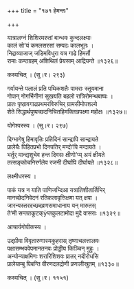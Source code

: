 +++
title = "१७१ हेमन्तः"

+++


यात्रालग्नं शिशिरमरुतां बान्धवः कुन्दलक्ष्याः  
कालं सो’यं कमलसरसां सम्पदः कालभूतः ।  
निद्राव्याजाज् जडिमविधुरा यत्र गाढे हिमर्तौ  
रामाः कण्ठग्रहम् अशिथिलं प्रेयसाम् आद्रियन्ते ॥१३२६॥  


कस्यचित् । (सु।र। २९३)  


गर्वायन्ते पलालं प्रति पथिकशतैः पामराः स्तूयमाना  
गोपान् गोगर्भिनीनां सुखयति बहलो रात्रिरोमन्थबाष्पः ।  
प्रातः पृष्ठावगाढप्रथमरविरुचिर् ग्रामसीमोपशल्ये  
शेते सिद्धार्थपुष्पच्छदनिचितहिमक्लिन्नपक्ष्मा महोक्षः ॥१३२७॥  


योगेश्वरस्य । (सु।र। २९७)  


दिग्भागेषु हिमावृतिः प्रतिदिनं सान्द्रापि सान्द्रायते  
प्रालेयैः पिहितप्रभो दिनपतिर् मन्दो’पि मन्दायते ।  
भर्तुर् मान्द्यशुचेव हन्त दिवसः क्षीणो’प्य् अयं क्षीयते  
तत्सङ्कोचनिरर्गलेव रजनी दीर्घापि दीर्घायते ॥१३२८॥  


लक्ष्मीधरस्य ।  


पाकं यत्र न याति पाणिजभ्दिआ यत्रातिशीतार्तिभिर्  
मानच्छेदनिवेदनं रतिकलावृत्तिक्षमा यत् क्षपा ।  
जारन्यस्तरदच्छदव्रणसमाधानाय यन् मारुतस्  
ते’मी सन्ततकूटक्ÿप्तकुलटामोदा मुदे वासराः ॥१३२९॥  


आचार्यगोपीकस्य ।  


उद्ग्रीवा विवृतारुणास्यकुहरास् तृष्णाचलत्तालवः  
पक्षासम्भववेपमानतनवः प्रोड्डीय किञ्चिन् मुहुः ।  
अन्योन्याक्षमिणः शरारिशिशवः प्रातर् नदीरोधसि  
प्रालेयाम्बु पिबन्ति वीरणदलद्रोणी प्रणालीस्रुतम् ॥१३३०॥  


कस्यचित् । (सु।र। ११५१)  

